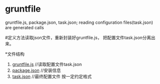 # gruntfile
gruntfile.js, package.json, task.json; reading configuration files(task.json) are generated calls

#定义方法读取json文件，重新封装好gruntfile.js， 把配置文件task.json分离出来。

*文件结构<br/>
1) <a href="https://github.com/fengxiqiu/gruntfile/blob/gh-pages/gruntfile.js">gruntfile.js</a> //读取配置文件task.json<br/>
2) <a href="https://github.com/fengxiqiu/gruntfile/blob/gh-pages/package.json">package.json</a> //安装信息<br/>
3) <a href="https://github.com/fengxiqiu/gruntfile/blob/gh-pages/task.json">task.json</a>  //最终配置文件 按一定约定格式
